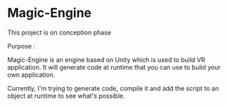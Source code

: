 # Magic-Engine

This project is on conception phase

Purpose :

Magic-Engine is an engine based on Unity which is used to build VR application.
It will generate code at runtime that you can use to build your own application.

Currently, I'm trying to generate code, compile it and add the script to an object at runtime to see what's possible.
